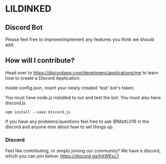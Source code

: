 # LILDINKED
## Discord Bot

Please feel free to improve/implement any features you think we should add.

## How will I contribute?

Head over to https://discordapp.com/developers/applications/me to learn how to create a Discord Application.

Inside config.json, insert your newly created 'test' bot's token.

You must have node.js installed to run and test the bot. You must also have discord.js

`npm install --save discord.js`

If you have any problems/questions feel free to ask @MattL019 in the discord and anyone else about how to set things up.

### Discord
Feel like contributing, or simply joining our community? We have a discord, which you can join below:
https://discord.gg/hXWEsc7